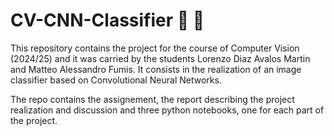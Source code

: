 # CV-CNN-Classifier :robot: :movie_camera:

This repository contains the project for the course of Computer Vision (2024/25) and it was carried by the students Lorenzo Diaz Avalos Martin and
Matteo Alessandro Fumis. It consists in the realization of an image classifier based on Convolutional Neural Networks. 

The repo contains the assignement, the report describing the project realization and discussion and three python notebooks, one for each part of
the project. 
